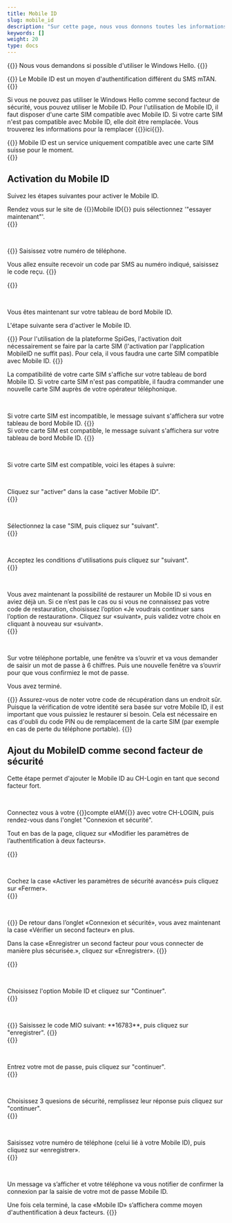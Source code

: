 ```yaml
---
title: Mobile ID
slug: mobile_id
description: "Sur cette page, nous vous donnons toutes les informations relatives à l'utilisation du Mobile ID comme second facteur de sécurité."
keywords: []
weight: 20
type: docs
---
```


{{<alert color="warning">}}
Nous vous demandons si possible d'utiliser le Windows Hello.
{{</alert>}}

{{<alert color="warning">}}
Le Mobile ID est un moyen d'authentification différent du SMS mTAN.
{{</alert>}}

Si vous ne pouvez pas utiliser le Windows Hello comme second facteur de sécurité, vous pouvez utiliser le Mobile ID. Pour l'utilisation de Mobile ID, il faut disposer d'une carte SIM compatible avec Mobile ID. Si votre carte SIM n'est pas compatible avec Mobile ID, elle doit être remplacée. Vous trouverez les informations pour la remplacer {{<link url="https://www.mobileid.ch/fr/commander-sim" newTab="true">}}ici{{</link>}}.

{{<alert color="info">}}
Mobile ID est un service uniquement compatible avec une carte SIM suisse pour le moment.  
{{</alert>}}

## Activation du Mobile ID

Suivez les étapes suivantes pour activer le Mobile ID.

<!-- 1ere paire de colonnes -->

<div class="two_column">

<div class="left_col">
<!-- First column content goes here -->
Rendez vous sur le site de {{<link url="https://www.mobileid.ch/fr" newTab="true">}}Mobile ID{{</link>}} puis sélectionnez '"essayer maintenant"'. 
</div>

<div class="right_col">
<!-- Second column content goes here -->
{{<insertImage image="mobile_id_fr.png" description="MobileID" class="edge max-w-90">}}
</div>

</div>

&nbsp;

<!-- 2eme paire de colonnes -->

<div class="two_column">

<div class="left_col">
<!-- First column content goes here -->
{{<markdown>}}
Saisissez votre numéro de téléphone.

Vous allez ensuite recevoir un code par SMS au numéro indiqué, saisissez le code reçu.
{{</markdown>}}
</div>

<div class="right_col">
<!-- Second column content goes here -->
{{<insertImage image="saisie_tel_fr.png" description="Code SMS" class="edge max-w-90">}}
</div>

</div>

&nbsp;

Vous êtes maintenant sur votre tableau de bord Mobile ID. 

L'étape suivante sera d'activer le Mobile ID. 

{{<alert color="warning">}}
Pour l'utilisation de la plateforme SpiGes, l'activation doit nécessairement se faire par la carte SIM (l'activation par l'application MobileID ne suffit pas). Pour cela, il vous faudra une carte SIM compatible avec Mobile ID. 
{{</alert>}}

La compatibilité de votre carte SIM s'affiche sur votre tableau de bord Mobile ID. Si votre carte SIM n'est pas compatible, il faudra commander une nouvelle carte SIM auprès de votre opérateur téléphonique.

&nbsp; 

<!-- 3eme paire de colonnes -->

<div class="two_column">

<div class="left_col">
<!-- First column content goes here -->
Si votre carte SIM est incompatible, le message suivant s'affichera sur votre tableau de bord Mobile ID.
{{<insertImage image="sim_incompatible_fr.png" description="Code SMS" class="edge max-w-90">}}

</div>

<div class="right_col">
<!-- Second column content goes here -->
Si votre carte SIM est compatible, le message suivant s'affichera sur votre tableau de bord Mobile ID.
{{<insertImage image="sim_compatible_fr.png" description="Code SMS" class="edge max-w-90">}}
</div>

</div>

&nbsp;

Si votre carte SIM est compatible, voici les étapes à suivre: 

&nbsp;

<!-- 4eme paire de colonnes -->

<div class="two_column">

<div class="left_col">
<!-- First column content goes here -->
Cliquez sur "activer" dans la case "activer Mobile ID". 
</div>

<div class="right_col">
<!-- Second column content goes here -->
{{<insertImage image="activer_mobile_id.png" description="activer MobileID" class="edge max-w-90">}}
</div>

</div>

&nbsp;

<!-- 5eme paire de colonnes -->

<div class="two_column">

<div class="left_col">
<!-- First column content goes here -->
Sélectionnez la case "SIM, puis cliquez sur "suivant".
</div>

<div class="right_col">
<!-- Second column content goes here -->
{{<insertImage image="choix_sim.png" description="Choix carte SIM" class="edge max-w-90">}}
</div>

</div>

 &nbsp;

 <!-- 4eme paire de colonnes -->

<div class="two_column">

<div class="left_col">
<!-- First column content goes here -->
Acceptez les conditions d'utilisations puis cliquez sur "suivant".
</div>

<div class="right_col">
<!-- Second column content goes here -->
{{<insertImage image="cond_utilisation_fr.png" description="Conditions d'utilisation" class="edge max-w-90">}}
</div>

</div>

 &nbsp;

  <!-- 4eme paire de colonnes -->

<div class="two_column">

<div class="left_col">
<!-- First column content goes here -->
Vous avez maintenant la possibilité de restaurer un Mobile ID si vous en aviez déjà un. Si ce n’est pas le cas ou si vous ne connaissez pas votre code de restauration, choisissez l’option «Je voudrais continuer sans l’option de restauration». Cliquez sur «suivant», puis validez votre choix en cliquant à nouveau sur «suivant».
</div>

<div class="right_col">
<!-- Second column content goes here -->
{{<insertImage image="choix_recup.png" description="Possibilité récupération" class="edge max-w-90">}}
</div>

</div>

&nbsp;

Sur votre téléphone portable, une fenêtre va s’ouvrir et va vous demander de saisir un mot de passe à 6 chiffres. Puis une nouvelle fenêtre va s’ouvrir pour que vous confirmiez le mot de passe. 

Vous avez terminé. 

{{<alert color="warning">}}
Assurez-vous de noter votre code de récupération dans un endroit sûr. Puisque la vérification de votre identité sera basée sur votre Mobile ID, il est important que vous puissiez le restaurer si besoin. Cela est nécessaire en cas d'oubli du code PIN ou de remplacement de la carte SIM (par exemple en cas de perte du téléphone portable). 
{{</alert>}}


## Ajout du MobileID comme second facteur de sécurité

Cette étape permet d'ajouter le Mobile ID au CH-Login en tant que second facteur fort.
<!-- 
Si vous avez déjà un second facteur (faible) (mTAN), il est recommandé de le supprimer d'abord. Pour ce faire, cliquez sur Supprimer dans l’encadré Numéro mobile (mTAN). Vous pouvez ensuite suivre les instructions mentionnées ci-dessus pour enregistrer l'ID mobile comme second facteur (fort).
-->
&nbsp;

<!-- 1ere paire de colonnes -->

<div class="two_column">

<div class="left_col">
<!-- First column content goes here -->
<p> Connectez vous à votre {{<link url="https://www.myaccount.eiam.admin.ch/" newTab="true">}}compte eIAM{{</link>}} avec votre CH-LOGIN, puis rendez-vous dans l'onglet "Connexion et sécurité". </p>

<p> Tout en bas de la page, cliquez sur «Modifier les paramètres de l’authentification à deux facteurs». </p>
</div>

<div class="right_col">
<!-- Second column content goes here -->
{{<insertImage image="modif_parametres_fr.png" description="modification paramètres" class="edge max-w-90">}}
</div>

</div>

&nbsp; 

<!-- 2eme paire de colonnes -->

<div class="two_column">

<div class="left_col">
<!-- First column content goes here -->
Cochez la case «Activer les paramètres de sécurité avancés» puis cliquez sur «Fermer».
</div>

<div class="right_col">
<!-- Second column content goes here -->
{{<insertImage image="activation_param.png" description="Activation paramètres avancés" class="edge max-w-90">}}
</div>

</div>

&nbsp; 

<!-- 3eme paire de colonnes -->

<div class="two_column">

<div class="left_col">
<!-- First column content goes here -->
{{<markdown>}}
De retour dans l’onglet «Connexion et sécurité», vous avez maintenant la case «Vérifier un second facteur» en plus.

Dans la case «Enregistrer un second facteur pour vous connecter de manière plus sécurisée.», cliquez sur «Enregistrer».
{{</markdown>}}
</div>

<div class="right_col">
<!-- Second column content goes here -->
{{<insertImage image="ajout_facteur_fr.png" description="ajout second facteur" class="edge max-w-90">}}
</div>

</div>

&nbsp; 

<!-- 4eme paire de colonnes -->

<div class="two_column">

<div class="left_col">
<!-- First column content goes here -->
Choisissez l'option Mobile ID et cliquez sur "Continuer".
</div>

<div class="right_col">
<!-- Second column content goes here -->
{{<insertImage image="choix_mobileid.png" description="ajout second facteur" class="edge max-w-90">}}
</div>

</div>

&nbsp; 

<!-- 5eme paire de colonnes -->

<div class="two_column">

<div class="left_col">
<!-- First column content goes here -->
{{<markdown>}}
Saisissez le code MIO suivant: **16783**, puis cliquez sur "enregistrer".
{{</markdown>}}
</div>

<div class="right_col">
<!-- Second column content goes here -->
{{<insertImage image="code_mio.png" description="ajout second facteur" class="edge max-w-90">}}
</div>

</div>

&nbsp; 

<!-- 6eme paire de colonnes -->

<div class="two_column">

<div class="left_col">
<!-- First column content goes here -->
Entrez votre mot de passe, puis cliquez sur "continuer".
</div>

<div class="right_col">
<!-- Second column content goes here -->
{{<insertImage image="mot_de_passe.png" description="Mot de passe" class="edge max-w-90">}}
</div>

</div>

&nbsp; 

<!-- 7eme paire de colonnes -->

<div class="two_column">

<div class="left_col">
<!-- First column content goes here -->
Choisissez 3 quesions de sécurité, remplissez leur réponse puis cliquez sur "continuer".
</div>

<div class="right_col">
<!-- Second column content goes here -->
{{<insertImage image="questions_secu.png" description="ajout questions sécurité" class="edge max-w-90">}}
</div>

</div>

&nbsp;

<!-- 8eme paire de colonnes -->

<div class="two_column">

<div class="left_col">
<!-- First column content goes here -->
Saisissez votre numéro de téléphone (celui lié à votre Mobile ID), puis cliquez sur «enregistrer».
</div>

<div class="right_col">
<!-- Second column content goes here -->
{{<insertImage image="saisie_tel.png" description="ajout second facteur" class="edge max-w-90">}}
</div>

</div>

&nbsp;

Un message va s’afficher et votre téléphone va vous notifier de confirmer la connexion par la saisie de votre mot de passe Mobile ID. 

Une fois cela terminé, la case «Mobile ID» s’affichera comme moyen d'authentification à deux facteurs.
{{<insertImage image="mobileid_present.png" description="ajout second facteur" class="edge max-w-90">}}